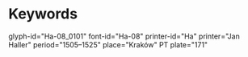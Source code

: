 # Keywords
glyph-id="Ha-08_0101"
font-id="Ha-08"
printer-id="Ha"
printer="Jan Haller"
period="1505–1525"
place="Kraków"
PT plate="171"
